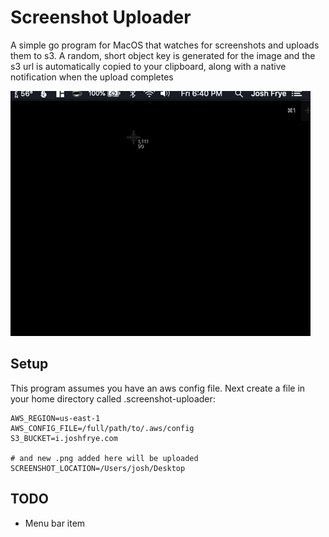 # Screenshot Uploader

A simple go program for MacOS that watches for screenshots and uploads them to s3. A random, short object key is generated for the image and the s3 url is automatically copied to your clipboard, along with a native notification when the upload completes

![Demo](demo.gif)

## Setup

This program assumes you have an aws config file. Next create a file in your home directory called .screenshot-uploader:

```.env
AWS_REGION=us-east-1
AWS_CONFIG_FILE=/full/path/to/.aws/config
S3_BUCKET=i.joshfrye.com

# and new .png added here will be uploaded
SCREENSHOT_LOCATION=/Users/josh/Desktop
```

## TODO

- Menu bar item
